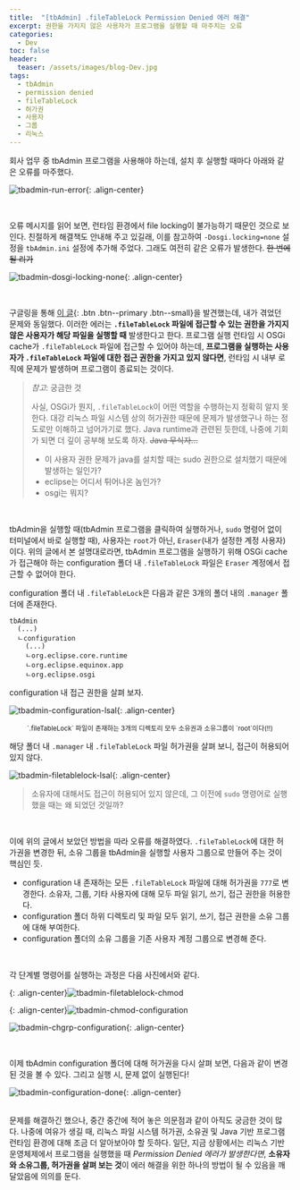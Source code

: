 ```yaml
---
title:  "[tbAdmin] .fileTableLock Permission Denied 에러 해결"
excerpt: 권한을 가지지 않은 사용자가 프로그램을 실행할 때 마주치는 오류
categories:
  - Dev
toc: false
header:
  teaser: /assets/images/blog-Dev.jpg
tags:
  - tbAdmin
  - permission denied
  - fileTableLock
  - 허가권
  - 사용자
  - 그룹
  - 리눅스
---
```




 회사 업무 중 tbAdmin 프로그램을 사용해야 하는데, 설치 후 실행할 때마다 아래와 같은 오류를 마주했다.

![tbadmin-run-error]({{site.url}}/assets/images/tbadmin-run-error.png){: .align-center}

<br>

 오류 메시지를 읽어 보면, 런타임 환경에서 file locking이 불가능하기 때문인 것으로 보인다. 친절하게 해결책도 안내해 주고 있길래, 이를 참고하여 `-Dosgi.locking=none` 설정을 `tbAdmin.ini` 설정에 추가해 주었다. 그래도 여전히 같은 오류가 발생한다. ~~한 번에 될 리가~~

![tbadmin-dosgi-locking-none]({{site.url}}/assets/images/tbadmin-dosgi-locking-none.png){: .align-center}

<br>

 구글링을 통해 [이 글](https://www.ibm.com/support/pages/error-locking-not-possible-directory-when-running-group-mode){: .btn .btn--primary .btn--small}을 발견했는데, 내가 겪었던 문제와 동일했다. 이러한 에러는 **`.fileTableLock` 파일에 접근할 수 있는 권한을 가지지 않은 사용자가 해당 파일을 실행할 때** 발생한다고 한다. 프로그램 실행 런타임 시 OSGi cache가 `.fileTableLock` 파일에 접근할 수 있어야 하는데, **프로그램을 실행하는 사용자가 `.fileTableLock` 파일에 대한 접근 권한을 가지고 있지 않다면**, 런타임 시 내부 로직에 문제가 발생하며 프로그램이 종료되는 것이다.

> *참고*: 궁금한 것
>
>  사실, OSGi가 뭔지, `.fileTableLock`이 어떤 역할을 수행하는지 정확히 알지 못한다. 대강 리눅스 파일 시스템 상의 허가권한 때문에 문제가 발생했구나 하는 정도로만 이해하고 넘어가기로 했다. Java runtime과 관련된 듯한데, 나중에 기회가 되면 더 깊이 공부해 보도록 하자. ~~Java 무식자...~~
>
> * 이 사용자 권한 문제가 java를 설치할 때는 sudo 권한으로 설치했기 때문에 발생하는 일인가?
> * eclipse는 어디서 튀어나온 놈인가? 
> * osgi는 뭐지?

<br>

 tbAdmin을 실행할 때(tbAdmin 프로그램을 클릭하여 실행하거나, `sudo` 명령어 없이 터미널에서 바로 실행할 때), 사용자는 `root`가 아닌, `Eraser`(내가 설정한 계정 사용자)이다. 위의 글에서 본 설명대로라면, tbAdmin 프로그램을 실행하기 위해 OSGi cache가 접근해야 하는 configuration 폴더 내 `.fileTableLock` 파일은 `Eraser` 계정에서 접근할 수 없어야 한다.

 configuration 폴더 내 `.fileTableLock`은 다음과 같은 3개의 폴더 내의 `.manager` 폴더에 존재한다.

```
tbAdmin
  (...)
  ㄴconfiguration
    (...)
    ㄴorg.eclipse.core.runtime
    ㄴorg.eclipse.equinox.app
    ㄴorg.eclipse.osgi
```

 configuration 내 접근 권한을 살펴 보자.

![tbadmin-configuration-lsal]({{site.url}}/assets/images/tbadmin-configuration-lsal.png){: .align-center}

<center><sup> `.fileTableLock` 파일이 존재하는 3개의 디렉토리 모두 소유권과 소유그룹이 `root`이다(!!)</sup></center>

 해당 폴더 내 `.manager` 내 `.fileTableLock` 파일 허가권을 살펴 보니,  접근이 허용되어 있지 않다.

![tbadmin-filetablelock-lsal]({{site.url}}/assets/images/tbadmin-filetablelock-lsal.png){: .align-center}

> 소유자에 대해서도 접근이 허용되어 있지 않은데, 그 이전에 `sudo` 명령어로 실행했을 때는 왜 되었던 것일까?

<br>

 이에 위의 글에서 보았던 방법을 따라 오류를 해결하였다. `.fileTableLock`에 대한 허가권을 변경한 뒤, 소유 그룹을 tbAdmin을 실행할 사용자 그룹으로 만들어 주는 것이 핵심인 듯.

* configuration 내 존재하는 모든 `.fileTableLock` 파일에 대해 허가권을 `777`로 변경한다. 소유자, 그룹, 기타 사용자에 대해 모두 파일 읽기, 쓰기, 접근 권한을 허용한다.
* configuration 폴더 하위 디렉토리 및 파일 모두 읽기, 쓰기, 접근 권한을 소유 그룹에 대해 부여한다.
* configuration 폴더의 소유 그룹을 기존 사용자 계정 그룹으로 변경해 준다.

<br>

 각 단계별 명령어를 실행하는 과정은 다음 사진에서와 같다.

{: .align-center}![tbadmin-filetablelock-chmod]({{site.url}}/assets/images/tbadmin-filetablelock-chmod.png)

{: .align-center}![tbadmin-chmod-configuration]({{site.url}}/assets/images/tbadmin-chmod-configuration.png)

![tbadmin-chgrp-configuration]({{site.url}}/assets/images/tbadmin-chgrp-configuration.png){: .align-center}

<br>

 이제 tbAdmin configuration 폴더에 대해 허가권을 다시 살펴 보면, 다음과 같이 변경된 것을 볼 수 있다. 그리고 실행 시, 문제 없이 실행된다!

![tbadmin-configuration-done]({{site.url}}/assets/images/tbadmin-configuration-done.png){: .align-center}

 

<br> 문제를 해결하긴 했으나, 중간 중간에 적어 놓은 의문점과 같이 아직도 궁금한 것이 많다. 나중에 여유가 생길 때, 리눅스 파일 시스템 허가권, 소유권 및 Java 기반 프로그램 런타임 환경에 대해 조금 더 알아보아야 할 듯하다. 일단, 지금 상황에서는 리눅스 기반 운영체제에서 프로그램을 실행했을 때 *Permission Denied 에러가 발생한다면*, **소유자와 소유그룹, 허가권을 살펴 보는 것**이 에러 해결을 위한 하나의 방법이 될 수 있음을 깨달았음에 의의를 둔다.





